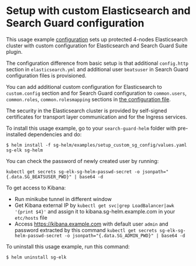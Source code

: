 #  Setup with custom Elasticsearch and Search Guard configuration

This usage example [configuration](https://git.floragunn.com/gh/search-guard-helm/-/blob/master/sg-helm/examples/setup_custom_sg_config/values.yaml) 
sets up protected 4-nodes Elasticsearch cluster with custom configuration for Elasticsearch and Search Guard Suite plugin.

The configuration difference from basic setup is that additional `config.http` section in `elasticsearch.yml` and additional user `beatsuser` in Search Guard configuration files is provisioned.

You can add additional custom configuration for Elasticsearch to `custom.config` section 
and for Search Guard configuration to `common.users`, `common.roles`, `common.rolesmapping` sections in [the configuration file](https://git.floragunn.com/gh/search-guard-helm/-/blob/master/sg-helm/examples/setup_custom_sg_config/values.yaml).

The security in the Elasticsearch cluster is provided by self-signed certificates for transport layer communication and for the Ingress services.


To install this usage example, go to your `search-guard-helm` folder with pre-installed dependencies and do:
```
$ helm install -f sg-helm/examples/setup_custom_sg_config/values.yaml sg-elk sg-helm
```
You can check the password of newly created user by running: 
```
kubectl get secrets sg-elk-sg-helm-passwd-secret -o jsonpath="{.data.SG_BEATSUSER_PWD}" | base64 -d
```

To get access to Kibana:
  * Run minikube tunnel in different window
  * Get Kibana external IP by `kubectl get svc|grep LoadBalancer|awk '{print $4}'` and assign it to kibana.sg-helm.example.com in your `etc/hosts` file
  * Access https://kibana.example.com with default user `admin` and password extracted by this command `kubectl get secrets sg-elk-sg-helm-passwd-secret -o jsonpath="{.data.SG_ADMIN_PWD}" | base64 -d`

To uninstall this usage example, run this command:
```
$ helm uninstall sg-elk  
```